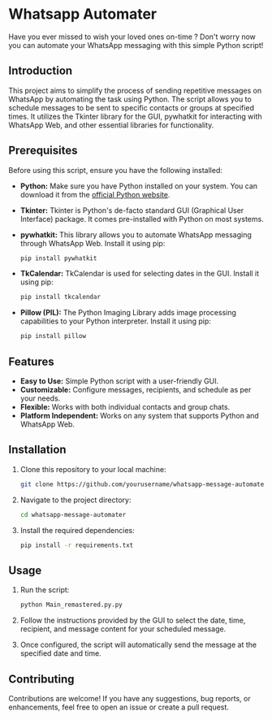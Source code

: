 # Whatsapp Automater
Have you ever missed to wish your loved ones on-time ? Don't worry now you can automate your WhatsApp messaging with this simple Python script!

## Introduction

This project aims to simplify the process of sending repetitive messages on WhatsApp by automating the task using Python. The script allows you to schedule messages to be sent to specific contacts or groups at specified times. It utilizes the Tkinter library for the GUI, pywhatkit for interacting with WhatsApp Web, and other essential libraries for functionality.

## Prerequisites

Before using this script, ensure you have the following installed:

- **Python:** Make sure you have Python installed on your system. You can download it from the [official Python website](https://www.python.org/downloads/).
- **Tkinter:** Tkinter is Python's de-facto standard GUI (Graphical User Interface) package. It comes pre-installed with Python on most systems.
- **pywhatkit:** This library allows you to automate WhatsApp messaging through WhatsApp Web. Install it using pip:

  ```bash
  pip install pywhatkit
  ```
  
- **TkCalendar:** TkCalendar is used for selecting dates in the GUI. Install it using pip:

  ```bash
  pip install tkcalendar
  ```

- **Pillow (PIL):** The Python Imaging Library adds image processing capabilities to your Python interpreter. Install it using pip:

  ```bash
  pip install pillow
  ```

## Features

- **Easy to Use:** Simple Python script with a user-friendly GUI.
- **Customizable:** Configure messages, recipients, and schedule as per your needs.
- **Flexible:** Works with both individual contacts and group chats.
- **Platform Independent:** Works on any system that supports Python and WhatsApp Web.

## Installation

1. Clone this repository to your local machine:

   ```bash
   git clone https://github.com/yourusername/whatsapp-message-automater.git
   ```

2. Navigate to the project directory:

   ```bash
   cd whatsapp-message-automater
   ```

3. Install the required dependencies:

   ```bash
   pip install -r requirements.txt
   ```

## Usage

1. Run the script:

   ```bash
   python Main_remastered.py.py
   ```

2. Follow the instructions provided by the GUI to select the date, time, recipient, and message content for your scheduled message.

3. Once configured, the script will automatically send the message at the specified date and time.

## Contributing

Contributions are welcome! If you have any suggestions, bug reports, or enhancements, feel free to open an issue or create a pull request.


